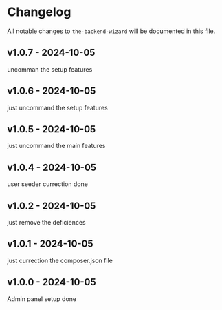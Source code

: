 # Changelog

All notable changes to `the-backend-wizard` will be documented in this file.

## v1.0.7 - 2024-10-05

uncomman the setup features

## v1.0.6 - 2024-10-05

just uncommand the setup features

## v1.0.5 - 2024-10-05

just uncommand the main features

## v1.0.4 - 2024-10-05

user seeder currection done

## v1.0.2 - 2024-10-05

just remove the deficiences

## v1.0.1 - 2024-10-05

just currection the composer.json file

## v1.0.0 - 2024-10-05

Admin panel setup done
